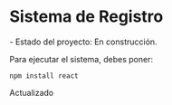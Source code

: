 <h1> Sistema de Registro </h1>
- Estado del proyecto: En construcción.

Para ejecutar el sistema, debes poner:

```npm install react``` 

Actualizado
